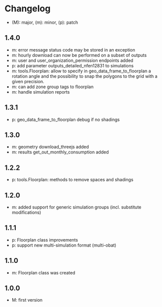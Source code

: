 # Changelog

* (M): major, (m): minor, (p): patch

## 1.4.0
* m: error message status code may be stored in an exception
* m: hourly download can now be performed on a subset of outputs
* m: user and user_organization_permission endpoints added
* p: add parameter outputs_detailed_nfen12831 to simulations
* m: tools.Floorplan: allow to specify in geo_data_frame_to_floorplan a rotation angle and the possibility to snap the
polygons to the grid with a given precision.
* m: can add zone group tags to floorplan
* m: handle simulation reports

## 1.3.1
* p: geo_data_frame_to_floorplan debug if no shadings

## 1.3.0
* m: geometry download_threejs added
* m: results get_out_monthly_consumption added

## 1.2.2
* p: tools.Floorplan: methods to remove spaces and shadings

## 1.2.0
* m: added support for generic simulation groups (incl. substitute modifications)

## 1.1.1
* p: Floorplan class improvements
* p: support new multi-simulation format (multi-obat)

## 1.1.0
* m: Floorplan class was created

## 1.0.0
* M: first version